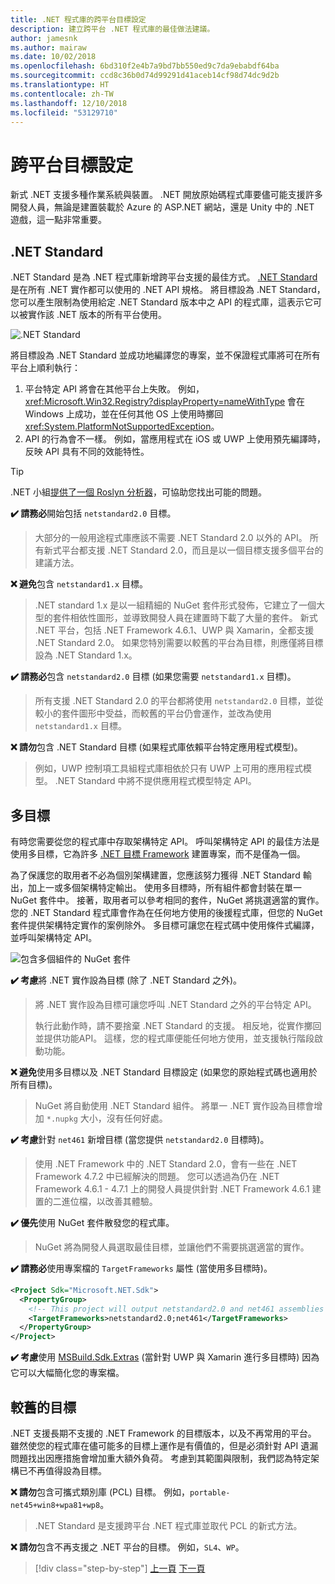 ```yaml
---
title: .NET 程式庫的跨平台目標設定
description: 建立跨平台 .NET 程式庫的最佳做法建議。
author: jamesnk
ms.author: mairaw
ms.date: 10/02/2018
ms.openlocfilehash: 6bd310f2e4b7a9bd7bb550ed9c7da9ebabdf64ba
ms.sourcegitcommit: ccd8c36b0d74d99291d41aceb14cf98d74dc9d2b
ms.translationtype: HT
ms.contentlocale: zh-TW
ms.lasthandoff: 12/10/2018
ms.locfileid: "53129710"
---
```

# <a name="cross-platform-targeting"></a>跨平台目標設定

新式 .NET 支援多種作業系統與裝置。 .NET 開放原始碼程式庫要儘可能支援許多開發人員，無論是建置裝載於 Azure 的 ASP.NET 網站，還是 Unity 中的 .NET 遊戲，這一點非常重要。

## <a name="net-standard"></a>.NET Standard

.NET Standard 是為 .NET 程式庫新增跨平台支援的最佳方式。 [.NET Standard](../net-standard.md) 是在所有 .NET 實作都可以使用的 .NET API 規格。 將目標設為 .NET Standard，您可以產生限制為使用給定 .NET Standard 版本中之 API 的程式庫，這表示它可以被實作該 .NET 版本的所有平台使用。

![.NET Standard](./media/cross-platform-targeting/platforms-netstandard.png ".NET Standard")

將目標設為 .NET Standard 並成功地編譯您的專案，並不保證程式庫將可在所有平台上順利執行：

1. 平台特定 API 將會在其他平台上失敗。 例如，<xref:Microsoft.Win32.Registry?displayProperty=nameWithType> 會在 Windows 上成功，並在任何其他 OS 上使用時擲回 <xref:System.PlatformNotSupportedException>。
2. API 的行為會不一樣。 例如，當應用程式在 iOS 或 UWP 上使用預先編譯時，反映 API 具有不同的效能特性。

> [!TIP]
> .NET 小組[提供了一個 Roslyn 分析器](../analyzers/api-analyzer.md)，可協助您找出可能的問題。

**✔️ 請務必**開始包括 `netstandard2.0` 目標。

> 大部分的一般用途程式庫應該不需要 .NET Standard 2.0 以外的 API。 所有新式平台都支援 .NET Standard 2.0，而且是以一個目標支援多個平台的建議方法。

**❌ 避免**包含 `netstandard1.x` 目標。

> .NET standard 1.x 是以一組精細的 NuGet 套件形式發佈，它建立了一個大型的套件相依性圖形，並導致開發人員在建置時下載了大量的套件。 新式 .NET 平台，包括 .NET Framework 4.6.1、UWP 與 Xamarin，全都支援 .NET Standard 2.0。 如果您特別需要以較舊的平台為目標，則應僅將目標設為 .NET Standard 1.x。

**✔️ 請務必**包含 `netstandard2.0` 目標 (如果您需要 `netstandard1.x` 目標)。

> 所有支援 .NET Standard 2.0 的平台都將使用 `netstandard2.0` 目標，並從較小的套件圖形中受益，而較舊的平台仍會運作，並改為使用 `netstandard1.x` 目標。

**❌ 請勿**包含 .NET Standard 目標 (如果程式庫依賴平台特定應用程式模型)。

> 例如，UWP 控制項工具組程式庫相依於只有 UWP 上可用的應用程式模型。 .NET Standard 中將不提供應用程式模型特定 API。

## <a name="multi-targeting"></a>多目標

有時您需要從您的程式庫中存取架構特定 API。 呼叫架構特定 API 的最佳方法是使用多目標，它為許多 [.NET 目標 Framework](../frameworks.md) 建置專案，而不是僅為一個。

為了保護您的取用者不必為個別架構建置，您應該努力獲得 .NET Standard 輸出，加上一或多個架構特定輸出。 使用多目標時，所有組件都會封裝在單一 NuGet 套件中。 接著，取用者可以參考相同的套件，NuGet 將挑選適當的實作。 您的 .NET Standard 程式庫會作為在任何地方使用的後援程式庫，但您的 NuGet 套件提供架構特定實作的案例除外。 多目標可讓您在程式碼中使用條件式編譯，並呼叫架構特定 API。

![包含多個組件的 NuGet 套件](./media/cross-platform-targeting/nuget-package-multiple-assemblies.png "包含多個組件的 NuGet 套件")

**✔️ 考慮**將 .NET 實作設為目標 (除了 .NET Standard 之外)。

> 將 .NET 實作設為目標可讓您呼叫 .NET Standard 之外的平台特定 API。
>
> 執行此動作時，請不要捨棄 .NET Standard 的支援。 相反地，從實作擲回並提供功能API。 這樣，您的程式庫便能任何地方使用，並支援執行階段啟動功能。

**❌ 避免**使用多目標以及 .NET Standard 目標設定 (如果您的原始程式碼也適用於所有目標)。

> NuGet 將自動使用 .NET Standard 組件。 將單一 .NET 實作設為目標會增加 `*.nupkg` 大小，沒有任何好處。

**✔️ 考慮**針對 `net461` 新增目標 (當您提供 `netstandard2.0` 目標時)。 

> 使用 .NET Framework 中的 .NET Standard 2.0，會有一些在 .NET Framework 4.7.2 中已經解決的問題。 您可以透過為仍在 .NET Framework 4.6.1 - 4.7.1 上的開發人員提供針對 .NET Framework 4.6.1 建置的二進位檔，以改善其體驗。

**✔️ 優先**使用 NuGet 套件散發您的程式庫。

> NuGet 將為開發人員選取最佳目標，並讓他們不需要挑選適當的實作。

**✔️ 請務必**使用專案檔的 `TargetFrameworks` 屬性 (當使用多目標時)。

```xml
<Project Sdk="Microsoft.NET.Sdk">
  <PropertyGroup>
    <!-- This project will output netstandard2.0 and net461 assemblies -->
    <TargetFrameworks>netstandard2.0;net461</TargetFrameworks>
  </PropertyGroup>
</Project>
```

**✔️ 考慮**使用 [MSBuild.Sdk.Extras](https://github.com/onovotny/MSBuildSdkExtras) (當針對 UWP 與 Xamarin 進行多目標時) 因為它可以大幅簡化您的專案檔。

## <a name="older-targets"></a>較舊的目標

.NET 支援長期不支援的 .NET Framework 的目標版本，以及不再常用的平台。 雖然使您的程式庫在儘可能多的目標上運作是有價值的，但是必須針對 API 遺漏問題找出因應措施會增加重大額外負荷。 考慮到其範圍與限制，我們認為特定架構已不再值得設為目標。

**❌ 請勿**包含可攜式類別庫 (PCL) 目標。 例如，`portable-net45+win8+wpa81+wp8`。

> .NET Standard 是支援跨平台 .NET 程式庫並取代 PCL 的新式方法。

**❌ 請勿**包含不再支援之 .NET 平台的目標。 例如，`SL4`、`WP`。

>[!div class="step-by-step"]
>[上一頁](get-started.md)
>[下一頁](strong-naming.md)
